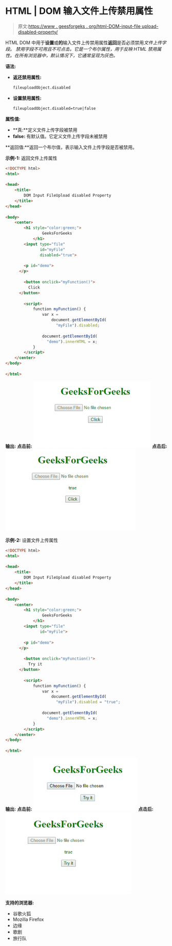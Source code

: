 # HTML | DOM 输入文件上传禁用属性

> 原文:[https://www . geesforgeks . org/html-DOM-input-file upload-disabled-property/](https://www.geeksforgeeks.org/html-dom-input-fileupload-disabled-property/)

HTML DOM 中用于**设置**或**的**输入文件上传禁用属性**返回**是否必须禁用*文件上传字段。
禁用字段不可用且不可点击。它是一个布尔属性，用于反映 HTML 禁用属性。在所有浏览器中，默认情况下，它通常呈现为灰色。*

**语法:**

*   **返还禁用属性:**

    ```html
    fileuploadObject.disabled
    ```

*   **设置禁用属性:**

    ```html
    fileuploadObject.disabled=true|false
    ```

**属性值:**

*   **真:**定义文件上传字段被禁用
*   **false:** 有默认值。它定义文件上传字段未被禁用

**返回值:**返回一个布尔值，表示输入文件上传字段是否被禁用。

**示例-1:** 返回文件上传属性

```html
<!DOCTYPE html>
<html>

<head>
    <title>
        DOM Input FileUpload disabled Property
    </title>
</head>

<body>
    <center>
        <h1 style="color:green;"> 
                GeeksForGeeks 
            </h1>
        <input type="file" 
               id="myFile" 
               disabled="true">

        <p id="demo">
      </p>

        <button onclick="myFunction()">
          Click
      </button>

        <script>
            function myFunction() {
                var x = 
                    document.getElementById(
                      "myFile").disabled;

                document.getElementById(
                  "demo").innerHTML = x;
            }
        </script>
    </center>
</body>

</html>
```

**输出:**
**点击前:**
![](img/ad1769d442775c747081f43b12ee3219.png)
**点击后:**
![](img/1d734f135a6b3f08f73509a1887fcb4f.png)

**示例-2:** 设置文件上传属性

```html
<!DOCTYPE html>
<html>

<head>
    <title>
        DOM Input FileUpload disabled Property
    </title>
</head>

<body>
    <center>
        <h1 style="color:green;"> 
                GeeksForGeeks 
            </h1>
        <input type="file"
               id="myFile">

        <p id="demo">
      </p>

        <button onclick="myFunction()">
          Try it
      </button>

        <script>
            function myFunction() {
                var x = 
                    document.getElementById(
                      "myFile").disabled = "true";

                document.getElementById(
                  "demo").innerHTML = x;
            }
        </script>
    </center>
</body>

</html>
```

**输出:**
**点击前:**
![](img/418ae60a6abe7f31b9bb2ee3db6d489d.png)
**点击后:**
![](img/1a269139eb3abb74524d56db5e0b9c8c.png)

**支持的浏览器:**

*   谷歌火狐
*   Mozilla Firefox
*   边缘
*   歌剧
*   旅行队